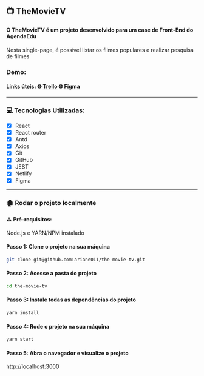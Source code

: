 ## :tv: TheMovieTV
#### O TheMovieTV é um projeto desenvolvido para um case de Front-End do AgendaEdu
Nesta single-page, é possível listar os filmes populares e realizar pesquisa de filmes

### Demo:


#### Links úteis: :globe_with_meridians: [Trello](https://trello.com/invite/b/mUe1ea2R/e2ed255a76d4972b188b4bfa6bd16f98/case-agendaedu) :globe_with_meridians: [Figma](https://www.figma.com/file/iQRJcMd43RwOXEHuF8YxYC/TheMovieTV?node-id=0%3A1)

****

### 💻 Tecnologias Utilizadas:
- [x] React
- [x] React router
- [x] Antd
- [x] Axios
- [x] Git
- [x] GitHub
- [x] JEST
- [x] Netlify
- [x] Figma

****
 
### 🏚️ Rodar o projeto localmente

#### ⚠️ Pré-requisitos:
Node.js e YARN/NPM instalado
#### Passo 1: Clone o projeto na sua máquina
```sh
git clone git@github.com:ariane011/the-movie-tv.git
```
#### Passo 2: Acesse a pasta do projeto

```sh
cd the-movie-tv
```
#### Passo 3: Instale todas as dependências do projeto

```sh
yarn install
```
#### Passo 4: Rode o projeto na sua máquina

```sh
yarn start
````
#### Passo 5: Abra o navegador e visualize o projeto

http://localhost:3000
